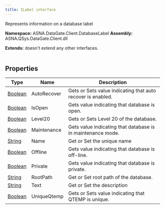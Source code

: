 ```yaml
---
title: ILabel interface
---
```


Represents information on a database label

**Namespace:** ASNA.DataGate.Client.DatabaseLabel
**Assembly:** ASNA.QSys.DataGate.Client.dll

**Extends:** doesn't extend any other interfaces.
<br>
<br>

## Properties

| Type | Name | Description
| --- | --- | --- 
| [Boolean](https://docs.microsoft.com/en-us/dotnet/api/system.boolean) | AutoRecover | Gets or Sets value indicating that auto recover is enabled. |
| [Boolean](https://docs.microsoft.com/en-us/dotnet/api/system.boolean) | IsOpen | Gets value indicating that database is open. |
| [Boolean](https://docs.microsoft.com/en-us/dotnet/api/system.boolean) | Level20 | Gets or Sets Level 20 of the database. |
| [Boolean](https://docs.microsoft.com/en-us/dotnet/api/system.boolean) | Maintenance | Gets value indicating that database is in maintenance mode. |
| [String](https://learn.microsoft.com/en-us/dotnet/api/system.string?view=net-8.0) | Name | Get or Set the unique name |
| [Boolean](https://docs.microsoft.com/en-us/dotnet/api/system.boolean) | Offline | Gets value indicating that database is off-line. |
| [Boolean](https://docs.microsoft.com/en-us/dotnet/api/system.boolean) | Private | Gets value indicating that database is private. |
| [String](https://learn.microsoft.com/en-us/dotnet/api/system.string?view=net-8.0) | RootPath | Get or Set root path of the database. |
| [String](https://learn.microsoft.com/en-us/dotnet/api/system.string?view=net-8.0) | Text | Get or Set the description |
| [Boolean](https://docs.microsoft.com/en-us/dotnet/api/system.boolean) | UniqueQtemp | Gets or Sets value indicating that QTEMP is unique. |
